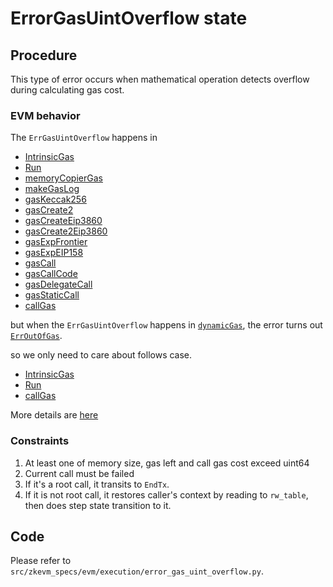 # ErrorGasUintOverflow state

## Procedure

This type of error occurs when mathematical operation detects overflow during calculating gas cost.

### EVM behavior

The `ErrGasUintOverflow` happens in

- [IntrinsicGas](https://github.com/ethereum/go-ethereum/blob/b946b7a13b749c99979e312c83dce34cac8dd7b1/core/state_transition.go#L67)
- [Run](https://github.com/ethereum/go-ethereum/blob/b946b7a13b749c99979e312c83dce34cac8dd7b1/core/vm/interpreter.go#L105)
- [memoryCopierGas](https://github.com/ethereum/go-ethereum/blob/b946b7a13b749c99979e312c83dce34cac8dd7b1/core/vm/gas_table.go#L65)
- [makeGasLog](https://github.com/ethereum/go-ethereum/blob/b946b7a13b749c99979e312c83dce34cac8dd7b1/core/vm/gas_table.go#L223)
- [gasKeccak256](https://github.com/ethereum/go-ethereum/blob/b946b7a13b749c99979e312c83dce34cac8dd7b1/core/vm/gas_table.go#L253)
- [gasCreate2](https://github.com/ethereum/go-ethereum/blob/b946b7a13b749c99979e312c83dce34cac8dd7b1/core/vm/gas_table.go#L287)
- [gasCreateEip3860](https://github.com/ethereum/go-ethereum/blob/b946b7a13b749c99979e312c83dce34cac8dd7b1/core/vm/gas_table.go#L305) 
- [gasCreate2Eip3860](https://github.com/ethereum/go-ethereum/blob/b946b7a13b749c99979e312c83dce34cac8dd7b1/core/vm/gas_table.go#L321)
- [gasExpFrontier](https://github.com/ethereum/go-ethereum/blob/b946b7a13b749c99979e312c83dce34cac8dd7b1/core/vm/gas_table.go#L338)
- [gasExpEIP158](https://github.com/ethereum/go-ethereum/blob/b946b7a13b749c99979e312c83dce34cac8dd7b1/core/vm/gas_table.go#L351)
- [gasCall](https://github.com/ethereum/go-ethereum/blob/b946b7a13b749c99979e312c83dce34cac8dd7b1/core/vm/gas_table.go#L364)
- [gasCallCode](https://github.com/ethereum/go-ethereum/blob/b946b7a13b749c99979e312c83dce34cac8dd7b1/core/vm/gas_table.go#L399)
- [gasDelegateCall](https://github.com/ethereum/go-ethereum/blob/b946b7a13b749c99979e312c83dce34cac8dd7b1/core/vm/gas_table.go#L424)
- [gasStaticCall](https://github.com/ethereum/go-ethereum/blob/b946b7a13b749c99979e312c83dce34cac8dd7b1/core/vm/gas_table.go#L440)
- [callGas](https://github.com/ethereum/go-ethereum/blob/b946b7a13b749c99979e312c83dce34cac8dd7b1/core/vm/gas.go#L37)

but when the `ErrGasUintOverflow` happens in [`dynamicGas`](https://github.com/ethereum/go-ethereum/blob/793f0f9ec860f6f51e0cec943a268c10863097c7/core/vm/interpreter.go#L218), the error turns out [`ErrOutOfGas`](https://github.com/ethereum/go-ethereum/blob/793f0f9ec860f6f51e0cec943a268c10863097c7/core/vm/interpreter.go#LL221C17-L221C28).

so we only need to care about follows case.

- [IntrinsicGas](https://github.com/ethereum/go-ethereum/blob/b946b7a13b749c99979e312c83dce34cac8dd7b1/core/state_transition.go#L67)
- [Run](https://github.com/ethereum/go-ethereum/blob/b946b7a13b749c99979e312c83dce34cac8dd7b1/core/vm/interpreter.go#L105)
- [callGas](https://github.com/ethereum/go-ethereum/blob/b946b7a13b749c99979e312c83dce34cac8dd7b1/core/vm/gas.go#L37)

More details are [here](https://github.com/privacy-scaling-explorations/zkevm-specs/pull/361#issuecomment-1478969271)

### Constraints

1. At least one of memory size, gas left and call gas cost exceed uint64
2. Current call must be failed
3. If it's a root call, it transits to `EndTx`.
4. If it is not root call, it restores caller's context by reading to `rw_table`, then does step state transition to it.

## Code

Please refer to `src/zkevm_specs/evm/execution/error_gas_uint_overflow.py`.
